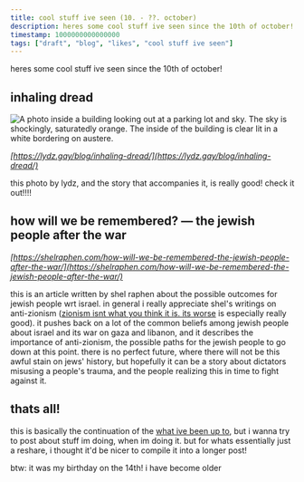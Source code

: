 ```yaml
---
title: cool stuff ive seen (10. - ??. october)
description: heres some cool stuff ive seen since the 10th of october!
timestamp: 1000000000000000
tags: ["draft", "blog", "likes", "cool stuff ive seen"]
---
```


heres some cool stuff ive seen since the 10th of october! 

## inhaling dread
![A photo inside a building looking out at a parking lot and sky. The sky is shockingly, saturatedly orange. The inside of the building is clear lit in a white bordering on austere.](/images/likes/cool-stuff-1/inhaling-dread.jpeg)

*[https://lydz.gay/blog/inhaling-dread/](https://lydz.gay/blog/inhaling-dread/)*

this photo by lydz, and the story that accompanies it, is really good! check it out!!!!

## how will we be remembered? — the jewish people after the war
*[https://shelraphen.com/how-will-we-be-remembered-the-jewish-people-after-the-war/](https://shelraphen.com/how-will-we-be-remembered-the-jewish-people-after-the-war/)*

this is an article written by shel raphen about the possible outcomes for jewish people wrt israel. in general i really appreciate shel's writings on anti-zionism ([zionism isnt what you think it is. its worse](http://crouton.net) is especially really good). it pushes back on a lot of the common beliefs among jewish people about israel and its war on gaza and libanon, and it describes the importance of anti-zionism, the possible paths for the jewish people to go down at this point. there is no perfect future, where there will not be this awful stain on jews' history, but hopefully it can be a story about dictators misusing a people's trauma, and the people realizing this in time to fight against it.

## thats all!
this is basically the continuation of the [what ive been up to](/?tag=what+ive+been+up+to), but i wanna try to post about stuff im doing, when im doing it. but for whats essentially just a reshare, i thought it'd be nicer to compile it into a longer post!

btw: it was my birthday on the 14th! i have become older